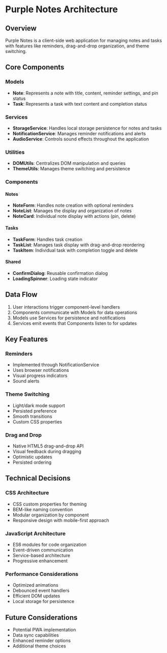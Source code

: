 # Purple Notes Architecture

## Overview
Purple Notes is a client-side web application for managing notes and tasks with features like reminders, drag-and-drop organization, and theme switching.

## Core Components

### Models
- **Note**: Represents a note with title, content, reminder settings, and pin status
- **Task**: Represents a task with text content and completion status

### Services
- **StorageService**: Handles local storage persistence for notes and tasks
- **NotificationService**: Manages reminder notifications and alerts
- **AudioService**: Controls sound effects throughout the application

### Utilities
- **DOMUtils**: Centralizes DOM manipulation and queries
- **ThemeUtils**: Manages theme switching and persistence

### Components

#### Notes
- **NoteForm**: Handles note creation with optional reminders
- **NoteList**: Manages the display and organization of notes
- **NoteCard**: Individual note display with actions (pin, delete)

#### Tasks  
- **TaskForm**: Handles task creation
- **TaskList**: Manages task display with drag-and-drop reordering
- **TaskItem**: Individual task with completion toggle and delete

#### Shared
- **ConfirmDialog**: Reusable confirmation dialog
- **LoadingSpinner**: Loading state indicator

## Data Flow
1. User interactions trigger component-level handlers
2. Components communicate with Models for data operations
3. Models use Services for persistence and notifications
4. Services emit events that Components listen to for updates

## Key Features

### Reminders
- Implemented through NotificationService
- Uses browser notifications
- Visual progress indicators
- Sound alerts

### Theme Switching
- Light/dark mode support
- Persisted preference
- Smooth transitions
- Custom CSS properties

### Drag and Drop
- Native HTML5 drag-and-drop API
- Visual feedback during dragging
- Optimistic updates
- Persisted ordering

## Technical Decisions

### CSS Architecture
- CSS custom properties for theming
- BEM-like naming convention
- Modular organization by component
- Responsive design with mobile-first approach

### JavaScript Architecture
- ES6 modules for code organization
- Event-driven communication
- Service-based architecture
- Progressive enhancement

### Performance Considerations
- Optimized animations
- Debounced event handlers
- Efficient DOM updates
- Local storage for persistence

## Future Considerations
- Potential PWA implementation
- Data sync capabilities
- Enhanced reminder options
- Additional theme choices